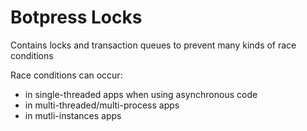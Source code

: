 # Botpress Locks

Contains locks and transaction queues to prevent many kinds of race conditions

Race conditions can occur:

- in single-threaded apps when using asynchronous code
- in multi-threaded/multi-process apps
- in mutli-instances apps

